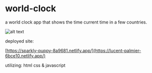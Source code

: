 # world-clock
 
 a world clock app that shows the time current time in a few countries.
 
![alt text]()

deployed site:

[https://sparkly-puppy-8a9681.netlify.app/](https://lucent-palmier-6bce10.netlify.app/)

utilizing:
html
css
& javascript
